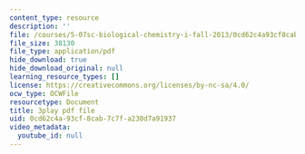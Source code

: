 ```yaml
---
content_type: resource
description: ''
file: /courses/5-07sc-biological-chemistry-i-fall-2013/0cd62c4a93cf8cab7c7fa230d7a91937_ddt1KuSdoOg.pdf
file_size: 38130
file_type: application/pdf
hide_download: true
hide_download_original: null
learning_resource_types: []
license: https://creativecommons.org/licenses/by-nc-sa/4.0/
ocw_type: OCWFile
resourcetype: Document
title: 3play pdf file
uid: 0cd62c4a-93cf-8cab-7c7f-a230d7a91937
video_metadata:
  youtube_id: null
---
```

